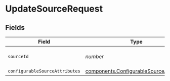 # UpdateSourceRequest


## Fields

| Field                                                                                          | Type                                                                                           | Required                                                                                       | Description                                                                                    |
| ---------------------------------------------------------------------------------------------- | ---------------------------------------------------------------------------------------------- | ---------------------------------------------------------------------------------------------- | ---------------------------------------------------------------------------------------------- |
| `sourceId`                                                                                     | *number*                                                                                       | :heavy_check_mark:                                                                             | ID of the source to update                                                                     |
| `configurableSourceAttributes`                                                                 | [components.ConfigurableSourceAttributes](../../models/shared/configurablesourceattributes.md) | :heavy_minus_sign:                                                                             | N/A                                                                                            |